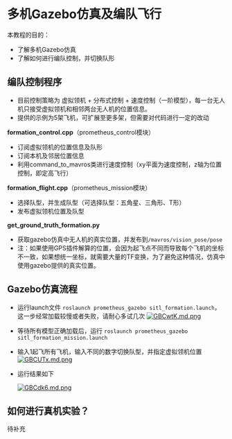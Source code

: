 # 多机Gazebo仿真及编队飞行
  
本教程的目的：
 - 了解多机Gazebo仿真
 - 了解如何进行编队控制，并切换队形

## 编队控制程序 

- 目前控制策略为 虚拟领机 + 分布式控制 + 速度控制（一阶模型），每一台无人机只接受虚拟领机和相邻两台无人机的位置信息。
- 提供的示例为5架飞机，可扩展至更多架，但需要对代码进行一定的改动

**formation_control.cpp**（prometheus_control模块）
 - 订阅虚拟领机的位置信息及队形
 - 订阅本机及邻居位置信息
 - 利用command_to_mavros类进行速度控制（xy平面为速度控制，z轴为位置控制，即定高飞行）

**formation_flight.cpp**（prometheus_mission模块）
- 选择队型，并生成队型（可选择队型：五角星、三角形、T形）
- 发布虚拟领机位置及队型

**get_ground_truth_formation.py**
- 获取gazebo仿真中无人机的真实位置，并发布到`/mavros/vision_pose/pose`
- 注：如果使用GPS插件解算的位置，会因为起飞点不同而导致每个飞机的坐标不一致，如果想统一坐标，就需要大量的TF变换，为了避免这种情况，仿真中使用gazebo提供的真实位置。

## Gazebo仿真流程
 - 运行launch文件 `roslaunch prometheus_gazebo sitl_formation.launch`，这一步经常加载较慢或者失败，请耐心多试几次
 	[![GBCwtK.md.png](https://s1.ax1x.com/2020/04/05/GBCwtK.md.png)](https://imgchr.com/i/GBCwtK)
 - 等待所有模型正确加载后，运行 `roslaunch prometheus_gazebo sitl_formation_mission.launch`
 - 输入1起飞所有飞机，输入不同的数字切换队型，并指定虚拟领机位置
	[![GBCUTx.md.png](https://s1.ax1x.com/2020/04/05/GBCUTx.md.png)](https://imgchr.com/i/GBCUTx)
 - 运行结果如下

	[![GBCdk6.md.png](https://s1.ax1x.com/2020/04/05/GBCdk6.md.png)](https://imgchr.com/i/GBCdk6)
## 如何进行真机实验？  

待补充  
  

